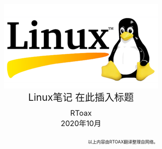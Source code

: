 <div align=center>
	<img src="_v_images/20200915124435478_1737.jpg" width="600"> 
</div>

<center><font size='6'>Linux笔记 在此插入标题</font></center>
<br/>
<center><font size='5'>RToax</font></center>
<center><font size='5'>2020年10月</font></center>
<br/>








<br/>
<div align=right>以上内容由RTOAX翻译整理自网络。
</div>